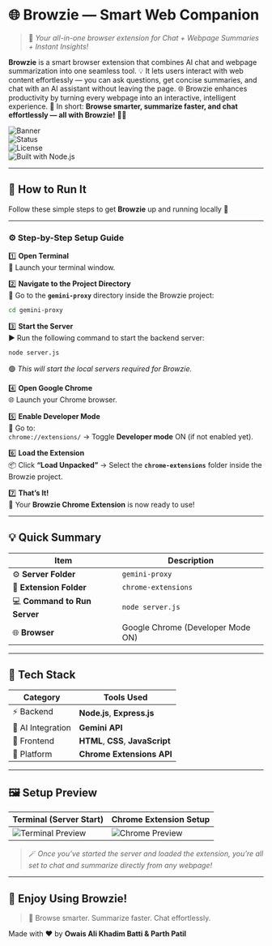 # 🌐 **Browzie — Smart Web Companion**  
> 🧠 _Your all-in-one browser extension for Chat + Webpage Summaries + Instant Insights!_  

**Browzie** is a smart browser extension that combines AI chat and webpage summarization into one seamless tool. 💡
It lets users interact with web content effortlessly — you can ask questions, get concise summaries, and chat with an AI assistant without leaving the page. 
🌐 Browzie enhances productivity by turning every webpage into an interactive, intelligent experience. 🚀
In short: **Browse smarter, summarize faster, and chat effortlessly — all with Browzie!** 🧠✨

![Banner](https://img.shields.io/badge/Project-Browzie-blue?style=for-the-badge&logo=googlechrome)  
![Status](https://img.shields.io/badge/Status-Active-success?style=for-the-badge)  
![License](https://img.shields.io/badge/License-MIT-yellow?style=for-the-badge)  
![Built with Node.js](https://img.shields.io/badge/Built%20with-Node.js-green?style=for-the-badge&logo=nodedotjs)

---

## 🏁 **How to Run It**

Follow these simple steps to get **Browzie** up and running locally 🚀  

---

### ⚙️ **Step-by-Step Setup Guide**

1️⃣ **Open Terminal**  
💬 Launch your terminal window.  

2️⃣ **Navigate to the Project Directory**  
📂 Go to the **`gemini-proxy`** directory inside the Browzie project:  
```bash
cd gemini-proxy
```

3️⃣ **Start the Server**  
▶️ Run the following command to start the backend server:  
```bash
node server.js
```  
🟢 _This will start the local servers required for Browzie._

4️⃣ **Open Google Chrome**  
🌐 Launch your Chrome browser.  

5️⃣ **Enable Developer Mode**  
🧩 Go to:  
`chrome://extensions/` → Toggle **Developer mode** ON (if not enabled yet).

6️⃣ **Load the Extension**  
📦 Click **“Load Unpacked”** → Select the **`chrome-extensions`** folder inside the Browzie project.

7️⃣ **That’s It!**  
🎉 Your **Browzie Chrome Extension** is now ready to use!  

---

## 💡 **Quick Summary**
| Item | Description |
|------|--------------|
| ⚙️ **Server Folder** | `gemini-proxy` |
| 🧩 **Extension Folder** | `chrome-extensions` |
| 💻 **Command to Run Server** | `node server.js` |
| 🌐 **Browser** | Google Chrome (Developer Mode ON) |

---

## 🧭 **Tech Stack**
| Category | Tools Used |
|-----------|-------------|
| ⚡ Backend | **Node.js**, **Express.js** |
| 🧠 AI Integration | **Gemini API** |
| 💅 Frontend | **HTML**, **CSS**, **JavaScript** |
| 🧩 Platform | **Chrome Extensions API** |

---

## 🖼️ **Setup Preview**

| Terminal (Server Start) | Chrome Extension Setup |
|--------------------------|------------------------|
| ![Terminal Preview](https://img.shields.io/badge/Terminal-Running-green?style=for-the-badge&logo=gnometerminal) | ![Chrome Preview](https://img.shields.io/badge/Chrome%20Extensions-Load%20Unpacked-blue?style=for-the-badge&logo=googlechrome) |

> 🪄 _Once you’ve started the server and loaded the extension, you’re all set to chat and summarize directly from any webpage!_

---

## 💫 **Enjoy Using Browzie!**
> 🧠 Browse smarter. Summarize faster. Chat effortlessly.  

Made with ❤️ by **Owais Ali Khadim Batti & Parth Patil**  

